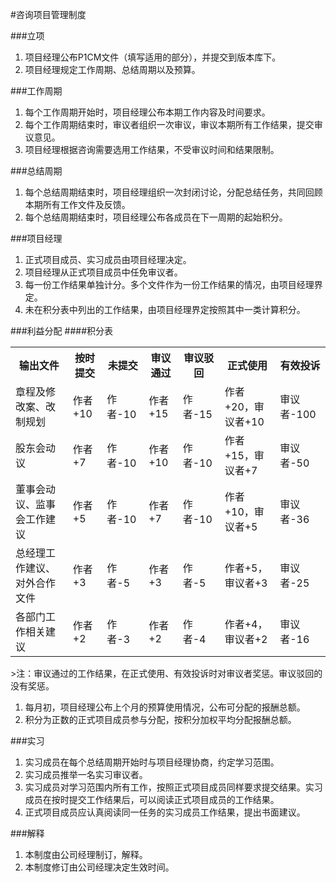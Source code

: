 #咨询项目管理制度

###立项
1. 项目经理公布P1CM文件（填写适用的部分），并提交到版本库下。
2. 项目经理规定工作周期、总结周期以及预算。

###工作周期
1. 每个工作周期开始时，项目经理公布本期工作内容及时间要求。
2. 每个工作周期结束时，审议者组织一次审议，审议本期所有工作结果，提交审议意见。
3. 项目经理根据咨询需要选用工作结果，不受审议时间和结果限制。

###总结周期
1. 每个总结周期结束时，项目经理组织一次封闭讨论，分配总结任务，共同回顾本期所有工作文件及反馈。
2. 每个总结周期结束时，项目经理公布各成员在下一周期的起始积分。

###项目经理
1. 正式项目成员、实习成员由项目经理决定。
1. 项目经理从正式项目成员中任免审议者。
2. 每一份工作结果单独计分。多个文件作为一份工作结果的情况，由项目经理界定。
3. 未在积分表中列出的工作结果，由项目经理界定按照其中一类计算积分。

###利益分配
####积分表
<table>
<tr><th>输出文件</th><th>按时提交</th><th>未提交</th><th>审议通过</th><th>审议驳回</th><th>正式使用</th><th>有效投诉</th></tr>
<tr><td>章程及修改案、改制规划</td><td>作者+10</td><td>作者-10</td><td>作者+15</td><td>作者-15</td><td>作者+20，审议者+10</td><td>审议者-100</td></tr>
<tr><td>股东会动议</td><td>作者+7</td><td>作者-10</td><td>作者+10</td><td>作者-10</td><td>作者+15，审议者+7</td><td>审议者-50</td></tr>
<tr><td>董事会动议、监事会工作建议</td><td>作者+5</td><td>作者-10</td><td>作者+7</td><td>作者-10</td><td>作者+10，审议者+5</td><td>审议者-36</td></tr>
<tr><td>总经理工作建议、对外合作文件</td><td>作者+3</td><td>作者-5</td><td>作者+3</td><td>作者-5</td><td>作者+5，审议者+3</td><td>审议者-25</td></tr>
<tr><td>各部门工作相关建议</td><td>作者+2</td><td>作者-3</td><td>作者+2</td><td>作者-4</td><td>作者+4，审议者+2</td><td>审议者-16</td></tr>
</table>
>注：审议通过的工作结果，在正式使用、有效投诉时对审议者奖惩。审议驳回的没有奖惩。  

1. 每月初，项目经理公布上个月的预算使用情况，公布可分配的报酬总额。
2. 积分为正数的正式项目成员参与分配，按积分加权平均分配报酬总额。

###实习
1. 实习成员在每个总结周期开始时与项目经理协商，约定学习范围。
2. 实习成员推举一名实习审议者。
3. 实习成员对学习范围内所有工作，按照正式项目成员同样要求提交结果。实习成员在按时提交工作结果后，可以阅读正式项目成员的工作结果。
4. 正式项目成员应认真阅读同一任务的实习成员工作结果，提出书面建议。

###解释
1. 本制度由公司经理制订，解释。
2. 本制度修订由公司经理决定生效时间。
